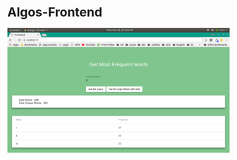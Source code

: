 # Algos-Frontend

![alt screenshot-1](https://raw.githubusercontent.com/kunalpanchal/algos-frontend/master/extras/screenshots/scr-1.png)